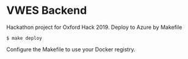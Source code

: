 # VWES Backend

Hackathon project for Oxford Hack 2019.
Deploy to Azure by Makefile

```
$ make deploy
```

Configure the Makefile to use your Docker registry.
